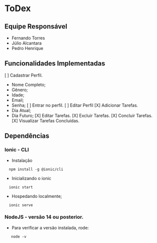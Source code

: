 # ToDex

## Equipe Responsável

- Fernando Torres
- Júlio Alcantara
- Pedro Henrique

## Funcionalidades Implementadas

[ ] Cadastrar Perfil.
- Nome Completo;
- Gênero;
- Idade;
- Email;
- Senha;
[ ] Entrar no perfil.
[ ] Editar Perfil
[X] Adicionar Tarefas.
- Dia Atual;
- Dia Futuro;
[X] Editar Tarefas.
[X] Excluir Tarefas.
[X] Concluir Tarefas.
[X] Visualizar Tarefas Concluídas.

## Dependências

### Ionic - CLI
- Instalação 
```
  npm install -g @ionic/cli
```
- Inicializando o ionic
```
  ionic start
```
- Hospedando localmente;
```
  ionic serve
```

### NodeJS - versão 14 ou posterior.
- Para verificar a versão instalada, rode:
```
   node -v
```

